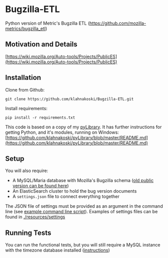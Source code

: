 Bugzilla-ETL
============

Python version of Metric's Bugzilla ETL (https://github.com/mozilla-metrics/bugzilla_etl)

Motivation and Details
----------------------

[https://wiki.mozilla.org/Auto-tools/Projects/PublicES](https://wiki.mozilla.org/Auto-tools/Projects/PublicES)

Installation
------------

Clone from Github:

    git clone https://github.com/klahnakoski/Bugzilla-ETL.git

Install requirements:

    pip install -r requirements.txt

This code is based on a copy of my [pyLibrary](https://github.com/klahnakoski/pyLibrary).  It has further instructions for getting Python, and it's modules, running on Windows:
[https://github.com/klahnakoski/pyLibrary/blob/master/README.md](https://github.com/klahnakoski/pyLibrary/blob/master/README.md)


Setup
-----

You will also require:

  * A MySQL/Maria database with Mozilla's Bugzilla schema ([old public version can be found here](http://people.mozilla.com/~mhoye/bugzilla/))
  * An ElasticSearch cluster to hold the bug version documents
  * A ```settings.json``` file to connect everything together


The JSON file of settings must be provided as an
argument in the command line (see [example command line script](resources/scripts/bz_etl.bat)). Examples of settings files can be found in [./resources/settings](resources/settings)

Running Tests
-------------

You can run the functional tests, but you will still require a MySQL instance
with the timezone database installed ([instructions](./tests/resources/MySQL/README.md))

